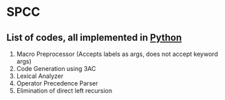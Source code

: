 # SPCC
## List of codes, all implemented in [Python](https://www.tutorialspoint.com/python3)
1. Macro Preprocessor (Accepts labels as args, does not accept keyword args)
2. Code Generation using 3AC
3. Lexical Analyzer
4. Operator Precedence Parser
5. Elimination of direct left recursion

